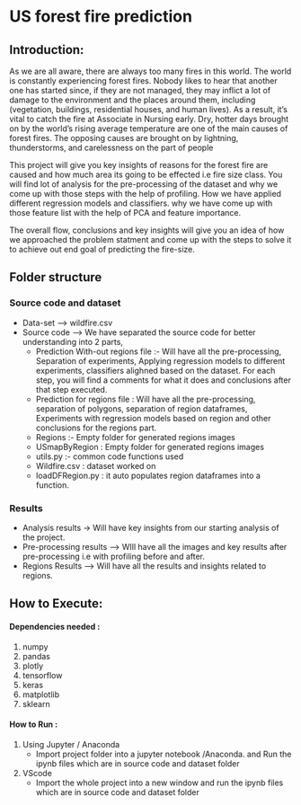 
# US forest fire prediction

## Introduction:

As we are all aware, there are always too many fires in this world.  The world is constantly experiencing forest fires.   Nobody likes to hear that another one has started since, if they are not managed, they may inflict a lot of damage to the environment and the places around them, including (vegetation, buildings, residential houses, and human lives). As a result, it’s vital to catch the fire at Associate in Nursing   early.  Dry, hotter days brought on by the world’s rising   average temperature are one of the main causes of forest   fires.  The opposing causes are brought on by lightning,  thunderstorms, and carelessness on the part of people

This project will give you key insights of reasons for the forest fire are caused  and how much area its going to be effected i.e fire size class. You will find lot of analysis for the pre-processing of the dataset and why we come up with those steps with the help of profiling.
How we have applied different regression models and classifiers. why we have come up with those feature list with the help of PCA and feature importance.

The overall flow, conclusions and key insights will give you an idea of how we approached the problem statment and come up with the steps to solve it to achieve out end goal of predicting the fire-size.

## Folder structure

### Source code and dataset
- Data-set --> wildfire.csv
- Source code --> We have separated the source code for better understanding into 2 parts,
	- Prediction With-out regions file :- Will have all the pre-processing, Separation of experiments, Applying regression models to different experiments, classifiers alighned based on the dataset. For each step, you will find a comments for what it does and conclusions after that step executed.
	- Prediction for regions file :  Will have all the pre-processing, separation of polygons, separation of region dataframes, Experiments with regression models based on region and other conclusions for the regions part.
	- Regions :- Empty folder for generated regions images
	- USmapByRegion : Empty folder for generated regions images
	- utils.py :- common code functions used
	- Wildfire.csv : dataset worked on 
	- loadDFRegion.py : it auto populates region dataframes into a function.

### Results
 -  Analysis results -> Will have key insights from our starting analysis of the project.
- Pre-processing results --> WIll have all the images and key results after pre-processing i.e with profiling before and after.
- Regions Results --> Will have all the results and insights related to regions.


## How to Execute:
#### Dependencies needed :
1. numpy
2. pandas
3. plotly
4. tensorflow
5. keras
6. matplotlib
7. sklearn

#### How to Run :
1. Using Jupyter / Anaconda
	- Import project folder into a jupyter notebook  /Anaconda. and Run the ipynb files which are in source code and dataset folder
2. VScode
	- Import the whole project into a new window and run the ipynb files which are in source code and dataset folder

